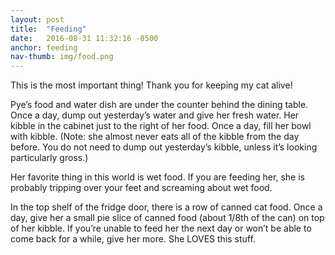 ```yaml
---
layout: post
title:  "Feeding"
date:   2016-08-31 11:32:16 -0500
anchor: feeding
nav-thumb: img/food.png
---
```

This is the most important thing! Thank you for keeping my cat alive!

Pye’s food and water dish are under the counter behind the dining table. Once a day, dump out yesterday’s water and give her fresh water. Her kibble in the cabinet just to the right of her food. Once a day, fill her bowl with kibble. (Note: she almost never eats all of the kibble from the day before. You do not need to dump out yesterday’s kibble, unless it’s looking particularly gross.)

Her favorite thing in this world is wet food. If you are feeding her, she is probably tripping over your feet and screaming about wet food.

In the top shelf of the fridge door, there is a row of canned cat food. Once a day, give her a small pie slice of canned food (about 1/8th of the can) on top of her kibble. If you’re unable to feed her the next day or won’t be able to come back for a while, give her more. She LOVES this stuff.
